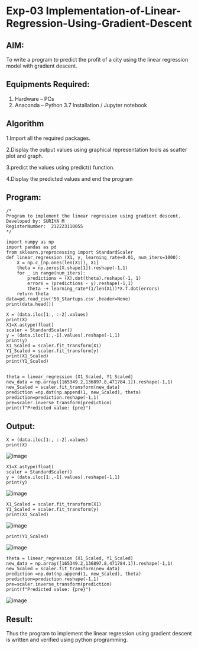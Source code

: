 # Exp-03 Implementation-of-Linear-Regression-Using-Gradient-Descent

## AIM:
To write a program to predict the profit of a city using the linear regression model with gradient descent.

## Equipments Required:
1. Hardware – PCs
2. Anaconda – Python 3.7 Installation / Jupyter notebook

## Algorithm
1.Import all the required packages.

2.Display the output values using graphical representation tools as scatter plot and graph.

3.predict the values using predict() function.

4.Display the predicted values and end the program

## Program:
```
/*
Program to implement the linear regression using gradient descent.
Developed by: SURIYA M
RegisterNumber:  212223110055
*/

import numpy as np
import pandas as pd
from sklearn.preprocessing import StandardScaler
def linear_regression (X1, y, learning_rate=0.01, num_iters=1000):
    X = np.c_[np.ones(len(X1)), X1]
    theta = np.zeros(X.shape[1]).reshape(-1,1)
    for _ in range(num_iters):
        predictions = (X).dot(theta).reshape(-1, 1)
        errors = (predictions - y).reshape(-1,1)
        theta -+ learning_rate*(1/len(X1))*X.T.dot(errors)
    return theta
data=pd.read_csv('50_Startups.csv',header=None)
print(data.head())

X = (data.iloc[1:, :-2].values)
print(X)
X1=X.astype(float)
scaler = StandardScaler()
y = (data.iloc[1:,-1].values).reshape(-1,1)
print(y)
X1_Scaled = scaler.fit_transform(X1)
Y1_Scaled = scaler.fit_transform(y)
print(X1_Scaled)
print(Y1_Scaled)


theta = linear_regression (X1_Scaled, Y1_Scaled)
new_data = np.array([165349.2,136897.8,471784.1]).reshape(-1,1)
new_Scaled = scaler.fit_transform(new_data)
prediction =np.dot(np.append(1, new_Scaled), theta)
prediction=prediction.reshape(-1,1)
pre=scaler.inverse_transform(prediction)
print(f"Predicted value: {pre}")

```

## Output:
```
X = (data.iloc[1:, :-2].values)
print(X)
```
![image](https://github.com/user-attachments/assets/b56c6824-2b8d-434f-9791-17997c210ab5)
```
X1=X.astype(float)
scaler = StandardScaler()
y = (data.iloc[1:,-1].values).reshape(-1,1)
print(y)
```
![image](https://github.com/user-attachments/assets/b1fb0445-e0e3-442d-a6f9-702bbb930943)
```
X1_Scaled = scaler.fit_transform(X1)
Y1_Scaled = scaler.fit_transform(y)
print(X1_Scaled)
```
![image](https://github.com/user-attachments/assets/aad88201-1a92-4e4e-ac14-ecd7fbabf1b5)
```
print(Y1_Scaled)
```
![image](https://github.com/user-attachments/assets/89187a8b-57e7-48c0-90f2-3675f3868865)


```
theta = linear_regression (X1_Scaled, Y1_Scaled)
new_data = np.array([165349.2,136897.8,471784.1]).reshape(-1,1)
new_Scaled = scaler.fit_transform(new_data)
prediction =np.dot(np.append(1, new_Scaled), theta)
prediction=prediction.reshape(-1,1)
pre=scaler.inverse_transform(prediction)
print(f"Predicted value: {pre}")
```
![image](https://github.com/user-attachments/assets/3dc9040c-f405-4e6a-b73c-3f6bc27d10cc)








## Result:
Thus the program to implement the linear regression using gradient descent is written and verified using python programming.

